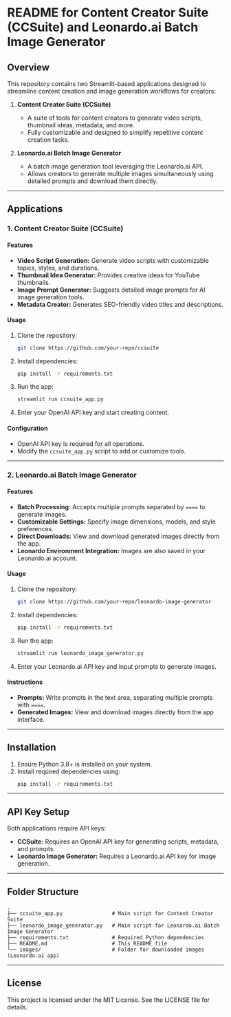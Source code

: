 # README for Content Creator Suite (CCSuite) and Leonardo.ai Batch Image Generator

## Overview
This repository contains two Streamlit-based applications designed to streamline content creation and image generation workflows for creators:

1. **Content Creator Suite (CCSuite)**
   - A suite of tools for content creators to generate video scripts, thumbnail ideas, metadata, and more.
   - Fully customizable and designed to simplify repetitive content creation tasks.

2. **Leonardo.ai Batch Image Generator**
   - A batch image generation tool leveraging the Leonardo.ai API.
   - Allows creators to generate multiple images simultaneously using detailed prompts and download them directly.

---

## Applications

### 1. Content Creator Suite (CCSuite)
#### Features
- **Video Script Generation:** Generate video scripts with customizable topics, styles, and durations.
- **Thumbnail Idea Generator:** Provides creative ideas for YouTube thumbnails.
- **Image Prompt Generator:** Suggests detailed image prompts for AI image generation tools.
- **Metadata Creator:** Generates SEO-friendly video titles and descriptions.

#### Usage
1. Clone the repository:
   ```bash
   git clone https://github.com/your-repo/ccsuite
   ```
2. Install dependencies:
   ```bash
   pip install -r requirements.txt
   ```
3. Run the app:
   ```bash
   streamlit run ccsuite_app.py
   ```
4. Enter your OpenAI API key and start creating content.

#### Configuration
- OpenAI API key is required for all operations.
- Modify the `ccsuite_app.py` script to add or customize tools.

---

### 2. Leonardo.ai Batch Image Generator
#### Features
- **Batch Processing:** Accepts multiple prompts separated by `====` to generate images.
- **Customizable Settings:** Specify image dimensions, models, and style preferences.
- **Direct Downloads:** View and download generated images directly from the app.
- **Leonardo Environment Integration:** Images are also saved in your Leonardo.ai account.

#### Usage
1. Clone the repository:
   ```bash
   git clone https://github.com/your-repo/leonardo-image-generator
   ```
2. Install dependencies:
   ```bash
   pip install -r requirements.txt
   ```
3. Run the app:
   ```bash
   streamlit run leonardo_image_generator.py
   ```
4. Enter your Leonardo.ai API key and input prompts to generate images.

#### Instructions
- **Prompts:** Write prompts in the text area, separating multiple prompts with `====`.
- **Generated Images:** View and download images directly from the app interface.

---

## Installation
1. Ensure Python 3.8+ is installed on your system.
2. Install required dependencies using:
   ```bash
   pip install -r requirements.txt
   ```

---

## API Key Setup
Both applications require API keys:
- **CCSuite:** Requires an OpenAI API key for generating scripts, metadata, and prompts.
- **Leonardo Image Generator:** Requires a Leonardo.ai API key for image generation.

---

## Folder Structure
```
.
├── ccsuite_app.py                # Main script for Content Creator Suite
├── leonardo_image_generator.py   # Main script for Leonardo.ai Batch Image Generator
├── requirements.txt              # Required Python dependencies
├── README.md                     # This README file
└── images/                       # Folder for downloaded images (Leonardo.ai app)
```

---

## License
This project is licensed under the MIT License. See the LICENSE file for details.


